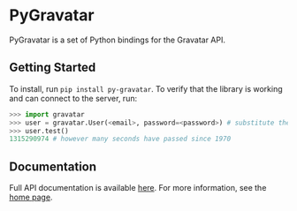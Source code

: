 # PyGravatar #

PyGravatar is a set of Python bindings for the Gravatar API.

## Getting Started ##

To install, run `pip install py-gravatar`. To verify that the library is working and can connect to the server, run:

```python
>>> import gravatar
>>> user = gravatar.User(<email>, password=<password>) # substitute the email address and password of a Gravatar account
>>> user.test()
1315290974 # however many seconds have passed since 1970
```

## Documentation ##

Full API documentation is available [here](http://alekstorm.github.com/pygravatar/sphinx).
For more information, see the [home page](http://alekstorm.github.com/pygravatar).
